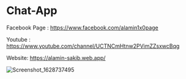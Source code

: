 # Chat-App

Facebook Page : https://www.facebook.com/alamin1x0page

Youtube : https://www.youtube.com/channel/UCTNCmHtnw2PVimZZsxwcBqg

Website: https://alamin-sakib.web.app/

![Screenshot_1628737495](https://user-images.githubusercontent.com/55847412/129137327-a7119373-ab68-4b56-864f-f3c75489c87f.png)
